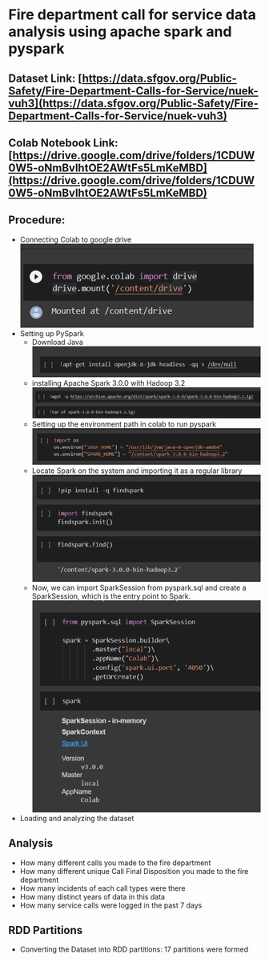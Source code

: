 # Fire department call for service data analysis using apache spark and pyspark
## Dataset Link: [https://data.sfgov.org/Public-Safety/Fire-Department-Calls-for-Service/nuek-vuh3](https://data.sfgov.org/Public-Safety/Fire-Department-Calls-for-Service/nuek-vuh3)
## Colab Notebook Link: [https://drive.google.com/drive/folders/1CDUW0W5-oNmBvlhtOE2AWtFs5LmKeMBD](https://drive.google.com/drive/folders/1CDUW0W5-oNmBvlhtOE2AWtFs5LmKeMBD)

## Procedure:
- Connecting Colab to google drive\
![Drive](readme/drive.png)
- Setting up PySpark
    - Download Java\
    ![Java](readme/java.png)
    - installing Apache Spark 3.0.0 with Hadoop 3.2\
    ![installation](readme/installation.png)
    - Setting up the environment path in colab to run pyspark \
    ![environmet](readme/environment.png)
    - Locate Spark on the system and importing it as a regular library\
    ![find](readme/find.png)
    - Now, we can import SparkSession from pyspark.sql and create a SparkSession, which is the entry point to Spark.
    ![session](readme/session.png)
- Loading and analyzing the dataset

## Analysis
- How many different calls you made to the fire department
- How many different unique Call Final Disposition you made to the fire department
- How many incidents of each call types were there
- How many distinct years of data in this data
- How many service calls were logged in the past 7 days

## RDD Partitions 
- Converting the Dataset into RDD partitions: 17 partitions were formed
